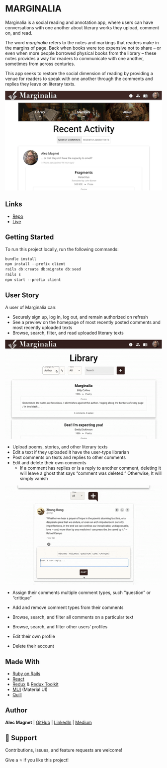 # MARGINALIA

Marginalia is a social reading and annotation app, where users can have conversations with one another about literary works they upload, comment on, and read.  

The word *marginalia* refers to the notes and markings that readers make in the margins of page. Back when books were too expensive not to share – or even when more people borrowed physical books from the library – these notes provides a way for readers to communicate with one another, sometimes from across centuries.  

This app seeks to restore the social dimension of reading by providing a venue for readers to speak with one another through the comments and replies they leave on literary texts.  

![Homepage with recent comments](/readme_images/recent.png)

## Links
- [Repo](https://github.com/alecmagnet/marginalia)
- [Live](https://magnets-marginalia.herokuapp.com/about)

## Getting Started  

To run this project locally, run the following commands:
<br />

```javascript
bundle install
npm install --prefix client
rails db:create db:migrate db:seed
rails s
npm start --prefix client
```

## User Story  

A user of Marginalia can:

* Securely sign up, log in, log out, and remain authorized on refresh
* See a preview on the homepage of most recently posted comments and most recently uploaded texts 
* Browse, search, filter, and read uploaded literary texts

![library gif](/readme_images/library.gif)

* Upload poems, stories, and other literary texts
* Edit a text if they uploaded it have the user-type librarian
* Post comments on texts and replies to other comments
* Edit and delete their own comments
  * If a comment has replies or is a reply to another comment, deleting it will leave a ghost that says “comment was deleted.” Otherwise, It will simply vanish

![Posting, editing and deleted a reply](/readme_images/comment.gif)
* Assign their comments multiple comment types, such “question” or “critique”

* Add and remove comment types from their comments
* Browse, search, and filter all comments on a particular text
* Browse, search, and filter other users’ profiles
* Edit their own profile
* Delete their account

## Made With  

- [Ruby on Rails](https://rubyonrails.org/) 
- [React](https://reactjs.org/)
- [Redux](https://redux.js.org/) & [Redux Toolkit](https://redux-toolkit.js.org/)
- [MUI](https://mui.com/) (Material UI)
- [Quill](https://quilljs.com/)

## Author

**Alec Magnet** | [GitHub](https://github.com/alecmagnet) | [LinkedIn](https://www.linkedin.com/in/alec-magnet/) | [Medium](https://medium.com/@alecmagnet) 

## 🤝 Support  

Contributions, issues, and feature requests are welcome!

Give a ⭐️ if you like this project!
